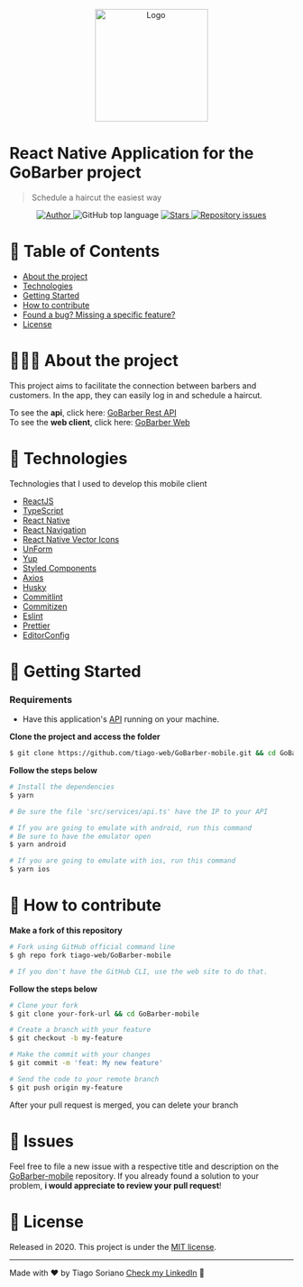<p align="center">
  <img alt="Logo" src="https://res.cloudinary.com/eliasgcf/image/upload/v1588625369/GoBarber/logo_iw1v9f.svg" width="200px">
</p>


# React Native Application for the GoBarber project

> Schedule a haircut the easiest way

<p align="center">
  <a href="https://www.linkedin.com/in/tiago-soriano/" target="_blank" rel="noopener noreferrer">
    <img alt="Author" src="https://img.shields.io/badge/Author-tiago--web-%23FF9000">
  </a>
  
  <img alt="GitHub top language" src="https://img.shields.io/github/languages/top/tiago-web/GoBarber-mobile?color=%23FF9000">

  <a href="https://github.com/tiago-web/GoBarber-mobile/stargazers">
    <img alt="Stars" src="https://img.shields.io/github/stars/tiago-web/GoBarber-mobile?color=%23FF9000" />
   </a>

  <a href="https://github.com/tiago-web/GoBarber-mobile/issues">
    <img alt="Repository issues" src="https://img.shields.io/github/issues/tiago-web/GoBarber-mobile?color=%23FF9000">
  </a>

</p>


# :pushpin: Table of Contents

* [About the project](#%EF%B8%8F-about-the-project)
* [Technologies](#rocket-technologies)
* [Getting Started](#checkered_flag-getting-started)
* [How to contribute](#thinking-how-to-contribute)
* [Found a bug? Missing a specific feature?](#hammer-issues)
* [License](#book-license)


# 💇🏻‍♂‍ About the project

This project aims to facilitate the connection between barbers and customers. In the app, they can easily log in and schedule a haircut.

To see the **api**, click here: [GoBarber Rest API](https://github.com/tiago-web/GoBarber-api)</br>
To see the **web client**, click here: [GoBarber Web](https://github.com/tiago-web/GoBarber-web)


# :rocket: Technologies

Technologies that I used to develop this mobile client

- [ReactJS](https://reactjs.org/)
- [TypeScript](https://www.typescriptlang.org/)
- [React Native](https://reactnative.dev/)
- [React Navigation](https://reactnavigation.org/)
- [React Native Vector Icons](https://github.com/oblador/react-native-vector-icons)
- [UnForm](https://unform.dev/)
- [Yup](https://github.com/jquense/yup)
- [Styled Components](https://styled-components.com/)
- [Axios](https://github.com/axios/axios)
- [Husky](https://github.com/typicode/husky)
- [Commitlint](https://github.com/conventional-changelog/commitlint)
- [Commitizen](https://github.com/commitizen/cz-cli)
- [Eslint](https://eslint.org/)
- [Prettier](https://prettier.io/)
- [EditorConfig](https://editorconfig.org/)


# :checkered_flag: Getting Started

### Requirements

- Have this application's [API](https://github.com/tiago-web/GoBarber-api) running on your machine.

**Clone the project and access the folder**

```bash
$ git clone https://github.com/tiago-web/GoBarber-mobile.git && cd GoBarber-mobile
```

**Follow the steps below**

```bash
# Install the dependencies
$ yarn

# Be sure the file 'src/services/api.ts' have the IP to your API

# If you are going to emulate with android, run this command
# Be sure to have the emulator open
$ yarn android

# If you are going to emulate with ios, run this command
$ yarn ios
```


# :thinking: How to contribute

**Make a fork of this repository**

```bash
# Fork using GitHub official command line
$ gh repo fork tiago-web/GoBarber-mobile

# If you don't have the GitHub CLI, use the web site to do that.
```

**Follow the steps below**

```bash
# Clone your fork
$ git clone your-fork-url && cd GoBarber-mobile

# Create a branch with your feature
$ git checkout -b my-feature

# Make the commit with your changes
$ git commit -m 'feat: My new feature'

# Send the code to your remote branch
$ git push origin my-feature
```

After your pull request is merged, you can delete your branch


# :hammer: Issues

Feel free to file a new issue with a respective title and description on the [GoBarber-mobile](https://github.com/tiago-web/GoBarber-mobile/issues) repository. 
If you already found a solution to your problem, **i would appreciate to review your pull request**!


# :book: License

Released in 2020.
This project is under the [MIT license](https://github.com/tiago-web/GoBarber-mobile/blob/master/LICENSE).

---


Made with ❤️ by Tiago Soriano [Check my LinkedIn](https://www.linkedin.com/in/tiago-soriano) 🚀
